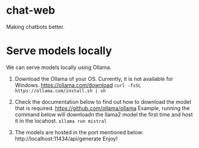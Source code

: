 # chat-web
Making chatbots better.



# Serve models locally
We can serve models locally using Ollama. 
1. Download the Ollama of your OS. Currently, it is not available for Windows. 
https://ollama.com/download
```curl -fsSL https://ollama.com/install.sh | sh```

2. Check the documentation below to find out how to download the model that is required. 
https://github.com/ollama/ollama
Example, running the command below will downloadn the llama2 model the first time and host it in the locahost. 
```ollama run mistral```
3. The models are hosted in the port mentioned below: 
 http://localhost:11434/api/generate
 Enjoy!


